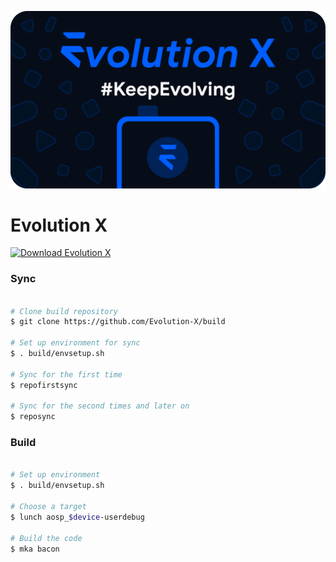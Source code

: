 ![Evolution X](https://github.com/Evolution-X/manifest/raw/ten/EvoBanner.png)

# Evolution X #

[![Download Evolution X](https://img.shields.io/sourceforge/dt/evolution-x.svg)](https://sourceforge.net/projects/evolution-x/files/latest/download)

### Sync ###

```bash

# Clone build repository
$ git clone https://github.com/Evolution-X/build

# Set up environment for sync
$ . build/envsetup.sh

# Sync for the first time
$ repofirstsync

# Sync for the second times and later on
$ reposync
```

### Build ###

```bash

# Set up environment
$ . build/envsetup.sh

# Choose a target
$ lunch aosp_$device-userdebug

# Build the code
$ mka bacon
```
